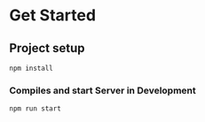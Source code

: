 # Get Started
## Project setup
```
npm install
```

### Compiles and start Server in Development
```
npm run start
```
